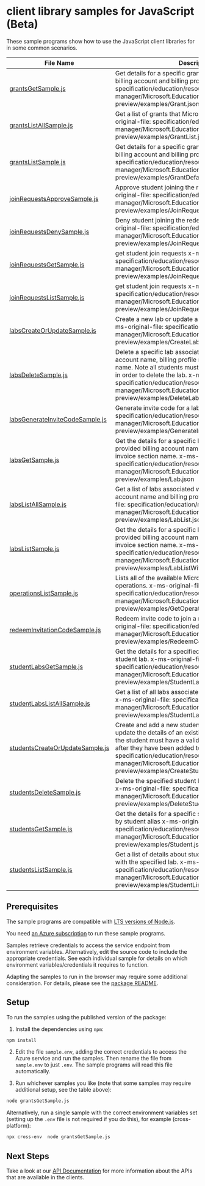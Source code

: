 # client library samples for JavaScript (Beta)

These sample programs show how to use the JavaScript client libraries for in some common scenarios.

| **File Name**                                                   | **Description**                                                                                                                                                                                                                                                                                                                                 |
| --------------------------------------------------------------- | ----------------------------------------------------------------------------------------------------------------------------------------------------------------------------------------------------------------------------------------------------------------------------------------------------------------------------------------------- |
| [grantsGetSample.js][grantsgetsample]                           | Get details for a specific grant linked to the provided billing account and billing profile. x-ms-original-file: specification/education/resource-manager/Microsoft.Education/preview/2021-12-01-preview/examples/Grant.json                                                                                                                    |
| [grantsListAllSample.js][grantslistallsample]                   | Get a list of grants that Microsoft has provided. x-ms-original-file: specification/education/resource-manager/Microsoft.Education/preview/2021-12-01-preview/examples/GrantList.json                                                                                                                                                           |
| [grantsListSample.js][grantslistsample]                         | Get details for a specific grant linked to the provided billing account and billing profile. x-ms-original-file: specification/education/resource-manager/Microsoft.Education/preview/2021-12-01-preview/examples/GrantDefaultList.json                                                                                                         |
| [joinRequestsApproveSample.js][joinrequestsapprovesample]       | Approve student joining the redeemable lab x-ms-original-file: specification/education/resource-manager/Microsoft.Education/preview/2021-12-01-preview/examples/JoinRequestApproveAndDeny.json                                                                                                                                                  |
| [joinRequestsDenySample.js][joinrequestsdenysample]             | Deny student joining the redeemable lab x-ms-original-file: specification/education/resource-manager/Microsoft.Education/preview/2021-12-01-preview/examples/JoinRequestApproveAndDeny.json                                                                                                                                                     |
| [joinRequestsGetSample.js][joinrequestsgetsample]               | get student join requests x-ms-original-file: specification/education/resource-manager/Microsoft.Education/preview/2021-12-01-preview/examples/JoinRequest.json                                                                                                                                                                                 |
| [joinRequestsListSample.js][joinrequestslistsample]             | get student join requests x-ms-original-file: specification/education/resource-manager/Microsoft.Education/preview/2021-12-01-preview/examples/JoinRequestList.json                                                                                                                                                                             |
| [labsCreateOrUpdateSample.js][labscreateorupdatesample]         | Create a new lab or update a previously created lab. x-ms-original-file: specification/education/resource-manager/Microsoft.Education/preview/2021-12-01-preview/examples/CreateLab.json                                                                                                                                                        |
| [labsDeleteSample.js][labsdeletesample]                         | Delete a specific lab associated with the provided billing account name, billing profile name, and invoice section name. Note all students must be removed from the lab in order to delete the lab. x-ms-original-file: specification/education/resource-manager/Microsoft.Education/preview/2021-12-01-preview/examples/DeleteLab.json         |
| [labsGenerateInviteCodeSample.js][labsgenerateinvitecodesample] | Generate invite code for a lab x-ms-original-file: specification/education/resource-manager/Microsoft.Education/preview/2021-12-01-preview/examples/GenerateInviteCode.json                                                                                                                                                                     |
| [labsGetSample.js][labsgetsample]                               | Get the details for a specific lab associated with the provided billing account name, billing profile name, and invoice section name. x-ms-original-file: specification/education/resource-manager/Microsoft.Education/preview/2021-12-01-preview/examples/Lab.json                                                                             |
| [labsListAllSample.js][labslistallsample]                       | Get a list of labs associated with the provided billing account name and billing profile name. x-ms-original-file: specification/education/resource-manager/Microsoft.Education/preview/2021-12-01-preview/examples/LabList.json                                                                                                                |
| [labsListSample.js][labslistsample]                             | Get the details for a specific lab associated with the provided billing account name, billing profile name, and invoice section name. x-ms-original-file: specification/education/resource-manager/Microsoft.Education/preview/2021-12-01-preview/examples/LabListWithInvoiceSectionName.json                                                   |
| [operationsListSample.js][operationslistsample]                 | Lists all of the available Microsoft.Education API operations. x-ms-original-file: specification/education/resource-manager/Microsoft.Education/preview/2021-12-01-preview/examples/GetOperations.json                                                                                                                                          |
| [redeemInvitationCodeSample.js][redeeminvitationcodesample]     | Redeem invite code to join a redeemable lab x-ms-original-file: specification/education/resource-manager/Microsoft.Education/preview/2021-12-01-preview/examples/RedeemCode.json                                                                                                                                                                |
| [studentLabsGetSample.js][studentlabsgetsample]                 | Get the details for a specified lab associated with the student lab. x-ms-original-file: specification/education/resource-manager/Microsoft.Education/preview/2021-12-01-preview/examples/StudentLab.json                                                                                                                                       |
| [studentLabsListAllSample.js][studentlabslistallsample]         | Get a list of all labs associated with the caller of the API. x-ms-original-file: specification/education/resource-manager/Microsoft.Education/preview/2021-12-01-preview/examples/StudentLabList.json                                                                                                                                          |
| [studentsCreateOrUpdateSample.js][studentscreateorupdatesample] | Create and add a new student to the specified lab or update the details of an existing student in a lab. Note the student must have a valid tenant to accept the lab after they have been added to lab. x-ms-original-file: specification/education/resource-manager/Microsoft.Education/preview/2021-12-01-preview/examples/CreateStudent.json |
| [studentsDeleteSample.js][studentsdeletesample]                 | Delete the specified student based on the student alias. x-ms-original-file: specification/education/resource-manager/Microsoft.Education/preview/2021-12-01-preview/examples/DeleteStudent.json                                                                                                                                                |
| [studentsGetSample.js][studentsgetsample]                       | Get the details for a specific student in the specified lab by student alias x-ms-original-file: specification/education/resource-manager/Microsoft.Education/preview/2021-12-01-preview/examples/Student.json                                                                                                                                  |
| [studentsListSample.js][studentslistsample]                     | Get a list of details about students that are associated with the specified lab. x-ms-original-file: specification/education/resource-manager/Microsoft.Education/preview/2021-12-01-preview/examples/StudentList.json                                                                                                                          |

## Prerequisites

The sample programs are compatible with [LTS versions of Node.js](https://github.com/nodejs/release#release-schedule).

You need [an Azure subscription][freesub] to run these sample programs.

Samples retrieve credentials to access the service endpoint from environment variables. Alternatively, edit the source code to include the appropriate credentials. See each individual sample for details on which environment variables/credentials it requires to function.

Adapting the samples to run in the browser may require some additional consideration. For details, please see the [package README][package].

## Setup

To run the samples using the published version of the package:

1. Install the dependencies using `npm`:

```bash
npm install
```

2. Edit the file `sample.env`, adding the correct credentials to access the Azure service and run the samples. Then rename the file from `sample.env` to just `.env`. The sample programs will read this file automatically.

3. Run whichever samples you like (note that some samples may require additional setup, see the table above):

```bash
node grantsGetSample.js
```

Alternatively, run a single sample with the correct environment variables set (setting up the `.env` file is not required if you do this), for example (cross-platform):

```bash
npx cross-env  node grantsGetSample.js
```

## Next Steps

Take a look at our [API Documentation][apiref] for more information about the APIs that are available in the clients.

[grantsgetsample]: https://github.com/Azure/azure-sdk-for-js/blob/main/sdk/education/arm-education/samples/v1-beta/javascript/grantsGetSample.js
[grantslistallsample]: https://github.com/Azure/azure-sdk-for-js/blob/main/sdk/education/arm-education/samples/v1-beta/javascript/grantsListAllSample.js
[grantslistsample]: https://github.com/Azure/azure-sdk-for-js/blob/main/sdk/education/arm-education/samples/v1-beta/javascript/grantsListSample.js
[joinrequestsapprovesample]: https://github.com/Azure/azure-sdk-for-js/blob/main/sdk/education/arm-education/samples/v1-beta/javascript/joinRequestsApproveSample.js
[joinrequestsdenysample]: https://github.com/Azure/azure-sdk-for-js/blob/main/sdk/education/arm-education/samples/v1-beta/javascript/joinRequestsDenySample.js
[joinrequestsgetsample]: https://github.com/Azure/azure-sdk-for-js/blob/main/sdk/education/arm-education/samples/v1-beta/javascript/joinRequestsGetSample.js
[joinrequestslistsample]: https://github.com/Azure/azure-sdk-for-js/blob/main/sdk/education/arm-education/samples/v1-beta/javascript/joinRequestsListSample.js
[labscreateorupdatesample]: https://github.com/Azure/azure-sdk-for-js/blob/main/sdk/education/arm-education/samples/v1-beta/javascript/labsCreateOrUpdateSample.js
[labsdeletesample]: https://github.com/Azure/azure-sdk-for-js/blob/main/sdk/education/arm-education/samples/v1-beta/javascript/labsDeleteSample.js
[labsgenerateinvitecodesample]: https://github.com/Azure/azure-sdk-for-js/blob/main/sdk/education/arm-education/samples/v1-beta/javascript/labsGenerateInviteCodeSample.js
[labsgetsample]: https://github.com/Azure/azure-sdk-for-js/blob/main/sdk/education/arm-education/samples/v1-beta/javascript/labsGetSample.js
[labslistallsample]: https://github.com/Azure/azure-sdk-for-js/blob/main/sdk/education/arm-education/samples/v1-beta/javascript/labsListAllSample.js
[labslistsample]: https://github.com/Azure/azure-sdk-for-js/blob/main/sdk/education/arm-education/samples/v1-beta/javascript/labsListSample.js
[operationslistsample]: https://github.com/Azure/azure-sdk-for-js/blob/main/sdk/education/arm-education/samples/v1-beta/javascript/operationsListSample.js
[redeeminvitationcodesample]: https://github.com/Azure/azure-sdk-for-js/blob/main/sdk/education/arm-education/samples/v1-beta/javascript/redeemInvitationCodeSample.js
[studentlabsgetsample]: https://github.com/Azure/azure-sdk-for-js/blob/main/sdk/education/arm-education/samples/v1-beta/javascript/studentLabsGetSample.js
[studentlabslistallsample]: https://github.com/Azure/azure-sdk-for-js/blob/main/sdk/education/arm-education/samples/v1-beta/javascript/studentLabsListAllSample.js
[studentscreateorupdatesample]: https://github.com/Azure/azure-sdk-for-js/blob/main/sdk/education/arm-education/samples/v1-beta/javascript/studentsCreateOrUpdateSample.js
[studentsdeletesample]: https://github.com/Azure/azure-sdk-for-js/blob/main/sdk/education/arm-education/samples/v1-beta/javascript/studentsDeleteSample.js
[studentsgetsample]: https://github.com/Azure/azure-sdk-for-js/blob/main/sdk/education/arm-education/samples/v1-beta/javascript/studentsGetSample.js
[studentslistsample]: https://github.com/Azure/azure-sdk-for-js/blob/main/sdk/education/arm-education/samples/v1-beta/javascript/studentsListSample.js
[apiref]: https://docs.microsoft.com/javascript/api/@azure/arm-education?view=azure-node-preview
[freesub]: https://azure.microsoft.com/free/
[package]: https://github.com/Azure/azure-sdk-for-js/tree/main/sdk/education/arm-education/README.md